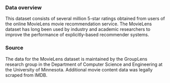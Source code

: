 ###  Data overview

This dataset consists of several million 5-star ratings obtained 
from users of the online MovieLens movie recommendation service. 
The MovieLens dataset has long been used by industry and academic 
researchers to improve the performance of explicitly-based recommender 
systems.

### Source

The data for the MovieLens dataset is maintained by the GroupLens research 
group in the Department of Computer Science and Engineering at the
University of Minnesota. Additional movie content data was legally scraped from IMDB.